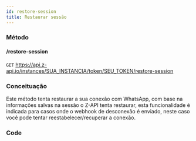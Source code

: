 ```yaml
---
id: restore-session
title: Restaurar sessão
---
```


### Método

#### /restore-session

`GET` https://api.z-api.io/instances/SUA_INSTANCIA/token/SEU_TOKEN/restore-session

### Conceituação

Este método tenta restaurar a sua conexão com WhatsApp, com base na informações salvas na sessão o Z-API tenta restaurar, esta funcionalidade é indicada para casos onde o webhook de desconexão é enviado, neste caso você pode tentar reestabelecer/recuperar a conexão.

### Code
